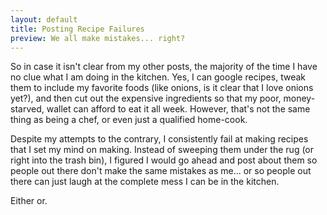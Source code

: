 ```yaml
---
layout: default
title: Posting Recipe Failures 
preview: We all make mistakes... right?
---
```


So in case it isn't clear from my other posts, the majority of the time I have no clue what I am doing in the kitchen. Yes, I can google recipes, tweak them to include my favorite foods (like onions, is it clear that I love onions yet?), and then cut out the expensive ingredients so that my poor, money-starved, wallet can afford to eat it all week. However, that's not the same thing as being a chef, or even just a qualified home-cook. 

Despite my attempts to the contrary, I consistently fail at making recipes that I set my mind on making. Instead of sweeping them under the rug (or right into the trash bin), I figured I would go ahead and post about them so people out there don't make the same mistakes as me... or so people out there can just laugh at the complete mess I can be in the kitchen.

Either or.
